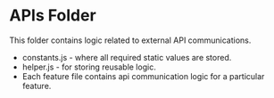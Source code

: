 # APIs Folder

This folder contains logic related to external API communications.

* constants.js - where all required static values are stored.
* helper.js - for storing reusable logic.
* Each feature file contains api communication logic for a particular feature.
